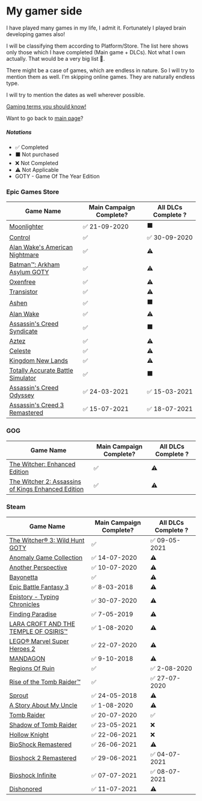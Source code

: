 <!-- @format -->

# My gamer side

I have played many games in my life, I admit it. Fortunately I played brain developing games also!

I will be classifying them according to Platform/Store. The list here shows only those which I have completed (Main game + DLCs). Not what I own actually. That would be a very big list 😬.

There might be a case of games, which are endless in nature. So I will try to mention them as well. I'm skipping online games. They are naturally endless type.

I will try to mention the dates as well wherever possible.

[Gaming terms you should know!](https://www.makeuseof.com/tag/learn-the-lingo-common-gaming-terms-you-should-know/?utm_source=MUO-NL-RP&utm_medium=newsletter)

Want to go back to [main page](../README.md)?

##### Notations

-   ✅ Completed
-   ⬛ Not purchased
-   ❌ Not Completed
-   ⚠ Not Applicable
-   GOTY - Game Of The Year Edition

### Epic Games Store

| Game Name                                                                                                                 | Main Campaign Complete? | All DLCs Complete ? |
| ------------------------------------------------------------------------------------------------------------------------- | ----------------------- | ------------------- |
| [Moonlighter](https://www.epicgames.com/store/en-US/product/moonlighter/home)                                             | ✅ 21-09-2020            | ⬛                   |
| [Control](https://www.epicgames.com/store/en-US/product/control/home)                                                     | ✅                       | ✅ 30-09-2020        |
| [Alan Wake's American Nightmare](https://www.epicgames.com/store/en-US/product/alan-wake-american-nightmare/home)         | ✅                       | ⚠                   |
| [Batman™: Arkham Asylum GOTY](https://www.epicgames.com/store/en-US/product/batman-arkham-asylum/home)                    | ✅                       | ⚠                   |
| [Oxenfree](https://www.epicgames.com/store/en-US/product/oxenfree/home)                                                   | ✅                       | ⚠                   |
| [Transistor](https://www.epicgames.com/store/en-US/product/transistor/home)                                               | ✅                       | ⚠                   |
| [Ashen](https://www.epicgames.com/store/en-US/product/ashen/home)                                                         | ✅                       | ⬛                   |
| [Alan Wake](https://www.epicgames.com/store/en-US/product/alan-wake/home)                                                 | ✅                       | ⚠                   |
| [Assassin's Creed Syndicate](https://www.epicgames.com/store/en-US/product/assassins-creed-syndicate/home)                | ✅                       | ⬛                   |
| [Aztez](https://www.epicgames.com/store/en-US/product/aztez/home)                                                         | ✅                       | ⚠                   |
| [Celeste](https://www.epicgames.com/store/en-US/product/celeste/home)                                                     | ✅                       | ⚠                   |
| [Kingdom New Lands](https://www.epicgames.com/store/en-US/product/kingdom-new-lands/home)                                 | ✅                       | ⚠                   |
| [Totally Accurate Battle Simulator](https://www.epicgames.com/store/en-US/product/totally-accurate-battle-simulator/home) | ✅                       | ⬛                   |
| [Assassin's Creed Odyssey](https://www.epicgames.com/store/en-US/p/assassins-creed-odyssey)                               | ✅ 24-03-2021            | ✅ 15-03-2021        |
| [Assassin's Creed 3 Remastered](https://www.epicgames.com/store/en-US/p/assassins-creed-3)                                | ✅ 15-07-2021            | ✅ 18-07-2021        |

### GOG

| Game Name                                                                                    | Main Campaign Complete? | All DLCs Complete ? |
| -------------------------------------------------------------------------------------------- | ----------------------- | ------------------- |
| [The Witcher: Enhanced Edition](https://www.gog.com/game/the_witcher)                        | ✅                       | ⚠                   |
| [The Witcher 2: Assassins of Kings Enhanced Edition](https://www.gog.com/game/the_witcher_2) | ✅                       | ⚠                   |

### Steam

| Game Name                                                                                                              | Main Campaign Complete? | All DLCs Complete ? |
| ---------------------------------------------------------------------------------------------------------------------- | ----------------------- | ------------------- |
| [The Witcher® 3: Wild Hunt GOTY](https://store.steampowered.com/app/292030/The_Witcher_3_Wild_Hunt/)                   | ✅                       | ✅ 09-05-2021        |
| [Anomaly Game Collection](https://store.steampowered.com/bundle/4678/Anomaly_Game_Collection/)                         | ✅ 14-07-2020            | ⚠                   |
| [Another Perspective](https://store.steampowered.com/app/305920/Another_Perspective/)                                  | ✅ 10-07-2020            | ⚠                   |
| [Bayonetta](https://store.steampowered.com/app/460790/Bayonetta/)                                                      | ✅                       | ⚠                   |
| [Epic Battle Fantasy 3](https://store.steampowered.com/app/521200/Epic_Battle_Fantasy_3/)                              | ✅ 8-03-2018             | ⚠                   |
| [Epistory - Typing Chronicles](https://store.steampowered.com/app/398850/Epistory__Typing_Chronicles/)                 | ✅ 30-07-2020            | ⚠                   |
| [Finding Paradise](https://store.steampowered.com/app/337340/Finding_Paradise/)                                        | ✅ 7-05-2019             | ⚠                   |
| [LARA CROFT AND THE TEMPLE OF OSIRIS™](https://store.steampowered.com/app/289690/LARA_CROFT_AND_THE_TEMPLE_OF_OSIRIS/) | ✅ 1-08-2020             | ⚠                   |
| [LEGO® Marvel Super Heroes 2](https://store.steampowered.com/app/647830/LEGO_Marvel_Super_Heroes_2/)                   | ✅ 22-07-2020            | ⚠                   |
| [MANDAGON](https://store.steampowered.com/app/461560/MANDAGON/)                                                        | ✅ 9-10-2018             | ⚠                   |
| [Regions Of Ruin](https://store.steampowered.com/app/680360/Regions_Of_Ruin/)                                          | ✅                       | ✅ 2-08-2020         |
| [Rise of the Tomb Raider™](https://store.steampowered.com/app/391220/Rise_of_the_Tomb_Raider/)                         | ✅                       | ✅ 27-07-2020        |
| [Sprout](https://store.steampowered.com/app/758530/Sprout/)                                                            | ✅ 24-05-2018            | ⚠                   |
| [A Story About My Uncle](https://store.steampowered.com/app/278360/A_Story_About_My_Uncle/)                            | ✅ 1-08-2020             | ⚠                   |
| [Tomb Raider](https://store.steampowered.com/app/203160/Tomb_Raider/)                                                  | ✅ 20-07-2020            | ✅                   |
| [Shadow of Tomb Raider](https://store.steampowered.com/app/750920/Shadow_of_the_Tomb_Raider_Definitive_Edition/)       | ✅ 23-05-2021            | ❌                   |
| [Hollow Knight](https://store.steampowered.com/app/367520/Hollow_Knight/)                                              | ✅ 22-06-2021            | ❌                   |
| [BioShock Remastered](https://store.steampowered.com/app/409710/BioShock_Remastered/)                                  | ✅ 26-06-2021            | ⚠                   |
| [Bioshock 2 Remastered](https://store.steampowered.com/app/409720/BioShock_2_Remastered/)                              | ✅ 29-06-2021            | ✅ 04-07-2021        |
| [Bioshock Infinite](https://store.steampowered.com/app/8870/BioShock_Infinite/)                                        | ✅ 07-07-2021            | ✅ 08-07-2021        |
| [Dishonored](https://store.steampowered.com/app/205100/Dishonored/)                                                    | ✅ 11-07-2021            | ⚠                   |

